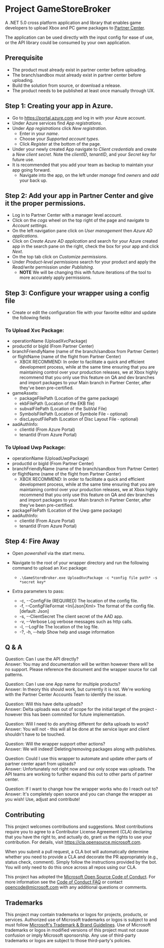 # Project GameStoreBroker

A .NET 5.0 cross platform application and library that enables game developers to upload Xbox and PC game packages to [Partner Center](https://partner.microsoft.com/).

The application can be used directly with the input config for ease of use, or the API library could be consumed by your own application.

## Prerequisite

- The product must already exist in partner center before uploading.
- The branch/sandbox must already exist in partner center before uploading.
- Build the solution from source, or download a release.
- The product needs to be published at least once manually through UX.

## Step 1: Creating your app in Azure.

- Go to https://portal.azure.com and log in with your Azure account.
- Under Azure services find _App registrations_.
- Under _App registrations_ click _New registration_.
  - Enter in your _name_.
  - Choose your _Supported account types_.
  - Click _Register_ at the bottom of the page.
- Under your newly created App navigate to _Client credentials_ and create a _New client secret_. Note the _clientID_, _tenantID_, and your _Secret key_ for future use.
- It is recommended that you add your team as backup to maintain your app going forward.
  - Navigate into the app, on the left under _manage_ find _owners_ and _add_ your back up.
  
## Step 2: Add your app in Partner Center and give it the proper permissions.

- Log in to Partner Center with a manager level account. 
- Click on the _cogs_ wheel on the top right of the page and navigate to _Account settings_.
- On the left navigation pane click on _User management_ then _Azure AD applications_.
- Click on _Create Azure AD application_ and search for your Azure created app in the search pane on the right, check the box for your app and click _Next_.
- On the top tab click on _Customize permissions_.
- Under _Product-level permissions_ search for your product and apply the _Read/write_ permission under _Publishing_.
  - **NOTE** We will be changing this with future iterations of the tool to more accurately apply permissions.

## Step 3: Configure your wrapper using a config file

- Create or edit the configuration file with your favorite editor and update the following fields

### To Upload Xvc Package:

- operationName (UploadXvcPackage)
- productId or bigId (From Partner Center)
- branchFriendlyName (name of the branch/sandbox from Partner Center) or flightName (name of the flight from Partner Center)
  - XBOX RECOMMEND: In order to facilitate a quick and efficient development process, while at the same time ensuring that you are maintaining control over your production releases, we at Xbox highly recommend that you only use this feature on QA and dev branches and import packages to your Main branch in Partner Center, after they’ve been pre-certified.
- gameAssets:
  - packageFilePath (Location of the game package)
  - ekbFilePath (Location of the EKB file)
  - subvalFilePath (Location of the SubVal File)
  - SymbolsFilePath (Location of Symbole File - optional)
  - discLayoutFilePath (Location of Disc Layout File - optional)
- aadAuthInfo:
  - clientId (From Azure Portal)
  - tenantId (From Azure Portal)

### To Upload Uwp Package:

- operationName (UploadUwpPackage)
- productId or bigId (From Partner Center)
- branchFriendlyName (name of the branch/sandbox from Partner Center) or flightName (name of the flight from Partner Center)
  - XBOX RECOMMEND: In order to facilitate a quick and efficient development process, while at the same time ensuring that you are maintaining control over your production releases, we at Xbox highly recommend that you only use this feature on QA and dev branches and import packages to your Main branch in Partner Center, after they’ve been pre-certified.
- packageFilePath (Location of the Uwp game package)
- aadAuthInfo:
  - clientId (From Azure Portal)
  - tenantId (From Azure Portal)

## Step 4: Fire Away

- Open _powershell_ via the start menu.
- Navigate to the root of your wrapper directory and run the following command to upload an Xvc package:
  -  ```.\GameStoreBroker.exe UploadXvcPackage -c *config file path* -s *secret key*```

- Extra parameters to pass:
  - -c, --ConfigFile <ConfigFile> (REQUIRED)  The location of the config file.
  - -f, --ConfigFileFormat <Ini|Json|Xml>     The format of the config file. [default: Json]
  - -s, --ClientSecret <ClientSecret>         The client secret of the AAD app.
  - -v, --Verbose                             Log verbose messages such as http calls.
  - -l, --LogFile <LogFile>                   The location of the log file.
  - -?, -h, --help                            Show help and usage information

## Q & A

Question: Can I use the API directly? <br>
Answer: You may and documentation will be written however there will be no support. Please reference the document and the wrapper source for call patterns. 

Question: Can I use one App name for multiple products? <br>
Answer: In theory this should work, but currently it is not. We're working with the Partner Center Accounts Team to identify the issue. 

Question: Will this have delta uploads? <br>
Answer: Delta uploads was out of scope for the initial target of the project - however this has been commited for future implementation.

Question: Will I need to do anything different for delta uploads to work? <br>
Answer: You will not - this will all be done at the service layer and client shouldn't have to be touched. 

Question: Will the wrapper support other actions? <br>
Answer: We will indeed! Deleting/removing packages along with publishes.

Question: Could I use this wrapper to automate and update other parts of partner center apart from uploads? <br>
Answer: Unfortunately not right now and our only scope was uploads. The API teams are working to further expand this out to other parts of partner center. 

Question: If I want to change how the wrapper works who do I reach out to? <br>
Answer: It's completely open source and you can change the wrapper as you wish! Use, adjust and contribute! 

## Contributing

This project welcomes contributions and suggestions.  Most contributions require you to agree to a
Contributor License Agreement (CLA) declaring that you have the right to, and actually do, grant us
the rights to use your contribution. For details, visit https://cla.opensource.microsoft.com.

When you submit a pull request, a CLA bot will automatically determine whether you need to provide
a CLA and decorate the PR appropriately (e.g., status check, comment). Simply follow the instructions
provided by the bot. You will only need to do this once across all repos using our CLA.

This project has adopted the [Microsoft Open Source Code of Conduct](https://opensource.microsoft.com/codeofconduct/).
For more information see the [Code of Conduct FAQ](https://opensource.microsoft.com/codeofconduct/faq/) or
contact [opencode@microsoft.com](mailto:opencode@microsoft.com) with any additional questions or comments.

## Trademarks

This project may contain trademarks or logos for projects, products, or services. Authorized use of Microsoft 
trademarks or logos is subject to and must follow 
[Microsoft's Trademark & Brand Guidelines](https://www.microsoft.com/en-us/legal/intellectualproperty/trademarks/usage/general).
Use of Microsoft trademarks or logos in modified versions of this project must not cause confusion or imply Microsoft sponsorship.
Any use of third-party trademarks or logos are subject to those third-party's policies.
